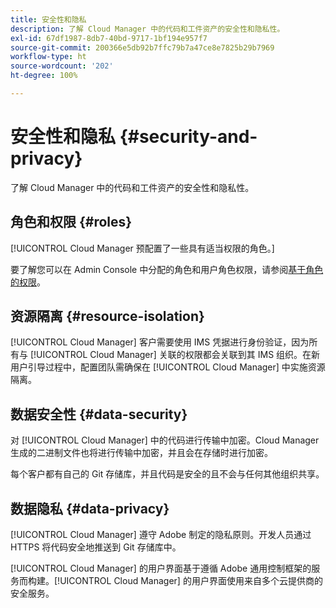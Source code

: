 ```yaml
---
title: 安全性和隐私
description: 了解 Cloud Manager 中的代码和工件资产的安全性和隐私性。
exl-id: 67df1987-8db7-40bd-9717-1bf194e957f7
source-git-commit: 200366e5db92b7ffc79b7a47ce8e7825b29b7969
workflow-type: ht
source-wordcount: '202'
ht-degree: 100%

---
```



# 安全性和隐私 {#security-and-privacy}

了解 Cloud Manager 中的代码和工件资产的安全性和隐私性。

## 角色和权限 {#roles}

[!UICONTROL Cloud Manager 预配置了一些具有适当权限的角色。]

要了解您可以在 Admin Console 中分配的角色和用户角色权限，请参阅[基于角色的权限](/help/requirements/role-based-permissions.md)。

## 资源隔离 {#resource-isolation}

[!UICONTROL Cloud Manager] 客户需要使用 IMS 凭据进行身份验证，因为所有与 [!UICONTROL Cloud Manager] 关联的权限都会关联到其 IMS 组织。在新用户引导过程中，配置团队需确保在 [!UICONTROL Cloud Manager] 中实施资源隔离。

## 数据安全性 {#data-security}

对 [!UICONTROL Cloud Manager] 中的代码进行传输中加密。Cloud Manager 生成的二进制文件也将进行传输中加密，并且会在存储时进行加密。

每个客户都有自己的 Git 存储库，并且代码是安全的且不会与任何其他组织共享。

## 数据隐私 {#data-privacy}

[!UICONTROL Cloud Manager] 遵守 Adobe 制定的隐私原则。开发人员通过 HTTPS 将代码安全地推送到 Git 存储库中。

[!UICONTROL Cloud Manager] 的用户界面基于遵循 Adobe 通用控制框架的服务而构建。[!UICONTROL Cloud Manager] 的用户界面使用来自多个云提供商的安全服务。

